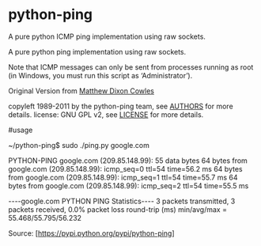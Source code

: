 # python-ping
A pure python ICMP ping implementation using raw sockets.

A pure python ping implementation using raw sockets.

Note that ICMP messages can only be sent from processes running as root (in Windows, you must run this script as ‘Administrator’).

Original Version from [Matthew Dixon Cowles](ftp://ftp.visi.com/users/mdc/ping.py)

copyleft 1989-2011 by the python-ping team, see [AUTHORS](https://github.com/jedie/python-ping/blob/master/AUTHORS) for more details.
license: GNU GPL v2, see [LICENSE](https://github.com/jedie/python-ping/blob/master/LICENSE) for more details.

#usage

  ~/python-ping$ sudo ./ping.py google.com

  PYTHON-PING google.com (209.85.148.99): 55 data bytes
  64 bytes from google.com (209.85.148.99): icmp_seq=0 ttl=54 time=56.2 ms
  64 bytes from google.com (209.85.148.99): icmp_seq=1 ttl=54 time=55.7 ms
  64 bytes from google.com (209.85.148.99): icmp_seq=2 ttl=54 time=55.5 ms
  
  ----google.com PYTHON PING Statistics----
  3 packets transmitted, 3 packets received, 0.0% packet loss
  round-trip (ms)  min/avg/max = 55.468/55.795/56.232

Source: [https://pypi.python.org/pypi/python-ping]
